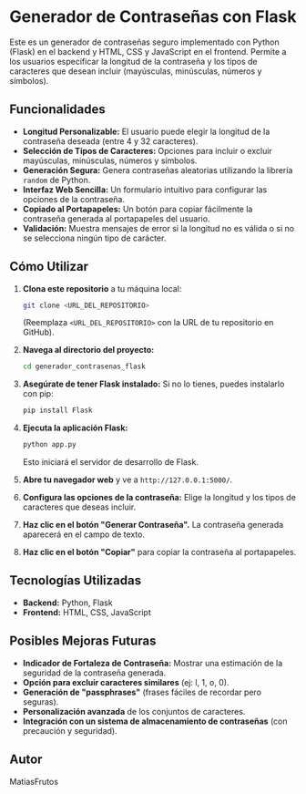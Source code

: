 # Generador de Contraseñas con Flask

Este es un generador de contraseñas seguro implementado con Python (Flask) en el backend y HTML, CSS y JavaScript en el frontend. Permite a los usuarios especificar la longitud de la contraseña y los tipos de caracteres que desean incluir (mayúsculas, minúsculas, números y símbolos).

## Funcionalidades

* **Longitud Personalizable:** El usuario puede elegir la longitud de la contraseña deseada (entre 4 y 32 caracteres).
* **Selección de Tipos de Caracteres:** Opciones para incluir o excluir mayúsculas, minúsculas, números y símbolos.
* **Generación Segura:** Genera contraseñas aleatorias utilizando la librería `random` de Python.
* **Interfaz Web Sencilla:** Un formulario intuitivo para configurar las opciones de la contraseña.
* **Copiado al Portapapeles:** Un botón para copiar fácilmente la contraseña generada al portapapeles del usuario.
* **Validación:** Muestra mensajes de error si la longitud no es válida o si no se selecciona ningún tipo de carácter.

## Cómo Utilizar

1.  **Clona este repositorio** a tu máquina local:
    ```bash
    git clone <URL_DEL_REPOSITORIO>
    ```
    (Reemplaza `<URL_DEL_REPOSITORIO>` con la URL de tu repositorio en GitHub).

2.  **Navega al directorio del proyecto:**
    ```bash
    cd generador_contrasenas_flask
    ```

3.  **Asegúrate de tener Flask instalado:** Si no lo tienes, puedes instalarlo con pip:
    ```bash
    pip install Flask
    ```

4.  **Ejecuta la aplicación Flask:**
    ```bash
    python app.py
    ```
    Esto iniciará el servidor de desarrollo de Flask.

5.  **Abre tu navegador web** y ve a `http://127.0.0.1:5000/`.

6.  **Configura las opciones de la contraseña:** Elige la longitud y los tipos de caracteres que deseas incluir.

7.  **Haz clic en el botón "Generar Contraseña".** La contraseña generada aparecerá en el campo de texto.

8.  **Haz clic en el botón "Copiar"** para copiar la contraseña al portapapeles.

## Tecnologías Utilizadas

* **Backend:** Python, Flask
* **Frontend:** HTML, CSS, JavaScript

## Posibles Mejoras Futuras

* **Indicador de Fortaleza de Contraseña:** Mostrar una estimación de la seguridad de la contraseña generada.
* **Opción para excluir caracteres similares** (ej: l, 1, o, 0).
* **Generación de "passphrases"** (frases fáciles de recordar pero seguras).
* **Personalización avanzada** de los conjuntos de caracteres.
* **Integración con un sistema de almacenamiento de contraseñas** (con precaución y seguridad).

## Autor

MatiasFrutos

